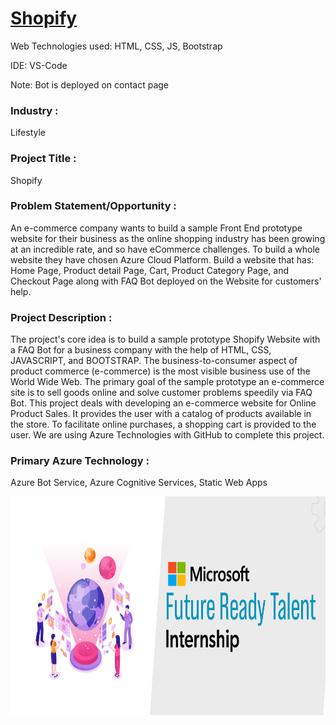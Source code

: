 # <a href='https://nikhil-0506.github.io/Shopify/'>Shopify</a>


Web Technologies used: HTML, CSS, JS, Bootstrap

IDE: VS-Code

Note: Bot is deployed on contact page

### Industry :
Lifestyle


### Project Title :
Shopify


### Problem Statement/Opportunity :
An e-commerce company wants to build a sample Front End prototype website for their business as the online shopping industry has been growing at an incredible rate, and so have eCommerce challenges. To build a whole website they have chosen Azure Cloud Platform. Build a website that has: Home Page, Product detail Page, Cart, Product Category Page, and Checkout Page along with FAQ Bot deployed on the Website for customers' help.

### Project Description :
The project's core idea is to build a sample prototype Shopify Website with a FAQ Bot for a business company with the help of HTML, CSS, JAVASCRIPT, and BOOTSTRAP. The business-to-consumer aspect of product commerce (e-commerce) is the most visible business use of the World Wide Web. The primary goal of the sample prototype an e-commerce site is to sell goods online and solve customer problems speedily via FAQ Bot. This project deals with developing an e-commerce website for Online Product Sales. It provides the user with a catalog of products available in the store. To facilitate online purchases, a shopping cart is provided to the user. We are using Azure Technologies with GitHub to complete this project.


### Primary Azure Technology :
Azure Bot Service, Azure Cognitive Services, Static Web Apps



<a href="https://futurereadytalent.in/"><p align= "center"><img src="https://github.com/Nikhil-0506/Shopify/blob/main/images/FRT.jpeg" width="700" height= "350"></p></a>  
